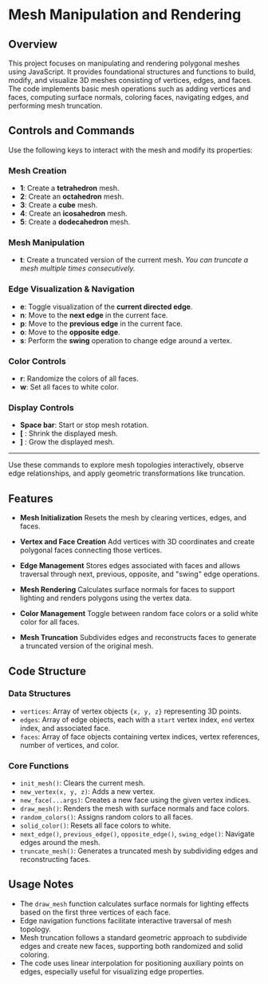 # Mesh Manipulation and Rendering

## Overview

This project focuses on manipulating and rendering polygonal meshes using JavaScript. It provides foundational structures and functions to build, modify, and visualize 3D meshes consisting of vertices, edges, and faces. The code implements basic mesh operations such as adding vertices and faces, computing surface normals, coloring faces, navigating edges, and performing mesh truncation.

## Controls and Commands

Use the following keys to interact with the mesh and modify its properties:

### Mesh Creation

- **1**: Create a **tetrahedron** mesh.
- **2**: Create an **octahedron** mesh.
- **3**: Create a **cube** mesh.
- **4**: Create an **icosahedron** mesh.
- **5**: Create a **dodecahedron** mesh.

### Mesh Manipulation

- **t**: Create a truncated version of the current mesh.
  _You can truncate a mesh multiple times consecutively._

### Edge Visualization & Navigation

- **e**: Toggle visualization of the **current directed edge**.
- **n**: Move to the **next edge** in the current face.
- **p**: Move to the **previous edge** in the current face.
- **o**: Move to the **opposite edge**.
- **s**: Perform the **swing** operation to change edge around a vertex.

### Color Controls

- **r**: Randomize the colors of all faces.
- **w**: Set all faces to white color.

### Display Controls

- **Space bar**: Start or stop mesh rotation.
- **[** : Shrink the displayed mesh.
- **]** : Grow the displayed mesh.

---

Use these commands to explore mesh topologies interactively, observe edge relationships, and apply geometric transformations like truncation.

## Features

- **Mesh Initialization**
  Resets the mesh by clearing vertices, edges, and faces.

- **Vertex and Face Creation**
  Add vertices with 3D coordinates and create polygonal faces connecting those vertices.

- **Edge Management**
  Stores edges associated with faces and allows traversal through next, previous, opposite, and "swing" edge operations.

- **Mesh Rendering**
  Calculates surface normals for faces to support lighting and renders polygons using the vertex data.

- **Color Management**
  Toggle between random face colors or a solid white color for all faces.

- **Mesh Truncation**
  Subdivides edges and reconstructs faces to generate a truncated version of the original mesh.

## Code Structure

### Data Structures

- `vertices`: Array of vertex objects `{x, y, z}` representing 3D points.
- `edges`: Array of edge objects, each with a `start` vertex index, `end` vertex index, and associated face.
- `faces`: Array of face objects containing vertex indices, vertex references, number of vertices, and color.

### Core Functions

- `init_mesh()`: Clears the current mesh.
- `new_vertex(x, y, z)`: Adds a new vertex.
- `new_face(...args)`: Creates a new face using the given vertex indices.
- `draw_mesh()`: Renders the mesh with surface normals and face colors.
- `random_colors()`: Assigns random colors to all faces.
- `solid_color()`: Resets all face colors to white.
- `next_edge()`, `previous_edge()`, `opposite_edge()`, `swing_edge()`: Navigate edges around the mesh.
- `truncate_mesh()`: Generates a truncated mesh by subdividing edges and reconstructing faces.

## Usage Notes

- The `draw_mesh` function calculates surface normals for lighting effects based on the first three vertices of each face.
- Edge navigation functions facilitate interactive traversal of mesh topology.
- Mesh truncation follows a standard geometric approach to subdivide edges and create new faces, supporting both randomized and solid coloring.
- The code uses linear interpolation for positioning auxiliary points on edges, especially useful for visualizing edge properties.
